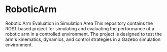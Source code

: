 # RoboticArm
Robotic Arm Evaluation in Simulation Area  This repository contains the ROS1-based project for simulating and evaluating the performance of a robotic arm in a controlled environment. The project is designed to test the arm's kinematics, dynamics, and control strategies in a Gazebo simulation environment.
